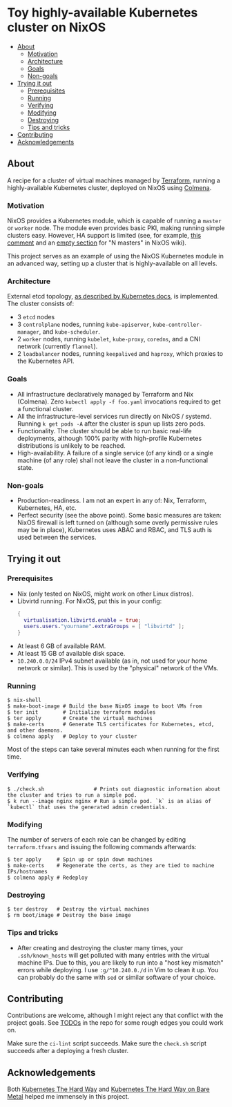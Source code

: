 # Toy highly-available Kubernetes cluster on NixOS

<!-- vim-markdown-toc GFM -->

* [About](#about)
    * [Motivation](#motivation)
    * [Architecture](#architecture)
    * [Goals](#goals)
    * [Non-goals](#non-goals)
* [Trying it out](#trying-it-out)
    * [Prerequisites](#prerequisites)
    * [Running](#running)
    * [Verifying](#verifying)
    * [Modifying](#modifying)
    * [Destroying](#destroying)
    * [Tips and tricks](#tips-and-tricks)
* [Contributing](#contributing)
* [Acknowledgements](#acknowledgements)

<!-- vim-markdown-toc -->

## About

A recipe for a cluster of virtual machines managed by [Terraform](https://www.terraform.io/),
running a highly-available Kubernetes cluster,
deployed on NixOS using [Colmena](https://github.com/zhaofengli/colmena).

### Motivation

NixOS provides a Kubernetes module, which is capable of running a `master` or `worker` node.
The module even provides basic PKI, making running simple clusters easy.
However, HA support is limited (see, for example,
[this comment](https://github.com/NixOS/nixpkgs/blob/acab4d1d4dff1e1bbe95af639fdc6294363cce66/nixos/modules/services/cluster/kubernetes/pki.nix)
and an [empty section](https://nixos.wiki/wiki/Kubernetes#N_Masters_.28HA.29)
for "N masters" in NixOS wiki).

This project serves as an example of using the NixOS Kubernetes module in an advanced way,
setting up a cluster that is highly-available on all levels.

### Architecture

External etcd topology,
[as described by Kubernetes docs](https://kubernetes.io/docs/setup/production-environment/tools/kubeadm/ha-topology/#external-etcd-topology),
is implemented.
The cluster consists of:
* 3 `etcd` nodes
* 3 `controlplane` nodes, running
  `kube-apiserver`, `kube-controller-manager`, and `kube-scheduler`.
* 2 `worker` nodes, running `kubelet`, `kube-proxy`,
  `coredns`, and a CNI network (currently `flannel`).
* 2 `loadbalancer` nodes, running `keepalived` and `haproxy`,
  which proxies to the Kubernetes API.

### Goals
* All infrastructure declaratively managed by Terraform and Nix (Colmena).
  Zero `kubectl apply -f foo.yaml` invocations required to get a functional cluster.
* All the infrastructure-level services run directly on NixOS / systemd.
  Running `k get pods -A` after the cluster is spun up lists zero pods.
* Functionality. The cluster should be able to run basic real-life deployments,
  although 100% parity with high-profile Kubernetes distributions is unlikely to be reached.
* High-availability.
  A failure of a single service (of any kind) or a single machine (of any role)
  shall not leave the cluster in a non-functional state.

### Non-goals
* Production-readiness. I am not an expert in any of: Nix, Terraform, Kubernetes, HA, etc.
* Perfect security (see the above point).
  Some basic measures are taken: NixOS firewall is left turned on
  (although some overly permissive rules may be in place),
  Kubernetes uses ABAC and RBAC,
  and TLS auth is used between the services.

## Trying it out

### Prerequisites

* Nix (only tested on NixOS, might work on other Linux distros).
* Libvirtd running. For NixOS, put this in your config:
  ```nix
  {
    virtualisation.libvirtd.enable = true;
    users.users."yourname".extraGroups = [ "libvirtd" ];
  }
  ```
* At least 6 GB of available RAM.
* At least 15 GB of available disk space.
* `10.240.0.0/24` IPv4 subnet available (as in, not used for your home network or similar).
  This is used by the "physical" network of the VMs.

### Running

```console
$ nix-shell
$ make-boot-image # Build the base NixOS image to boot VMs from
$ ter init        # Initialize terraform modules
$ ter apply       # Create the virtual machines
$ make-certs      # Generate TLS certificates for Kubernetes, etcd, and other daemons.
$ colmena apply   # Deploy to your cluster
```

Most of the steps can take several minutes each when running for the first time.

### Verifying

```console
$ ./check.sh                # Prints out diagnostic information about the cluster and tries to run a simple pod.
$ k run --image nginx nginx # Run a simple pod. `k` is an alias of `kubectl` that uses the generated admin credentials.
```

### Modifying

The number of servers of each role can be changed by editing `terraform.tfvars`
and issuing the following commands afterwards:

```console
$ ter apply     # Spin up or spin down machines
$ make-certs    # Regenerate the certs, as they are tied to machine IPs/hostnames
$ colmena apply # Redeploy
```

### Destroying

```console
$ ter destroy   # Destroy the virtual machines
$ rm boot/image # Destroy the base image
```

### Tips and tricks

* After creating and destroying the cluster many times, your `.ssh/known_hosts`
  will get polluted with many entries with the virtual machine IPs.
  Due to this, you are likely to run into a "host key mismatch" errors while deploying.
  I use `:g/^10.240.0./d` in Vim to clean it up.
  You can probably do the same with `sed` or similar software of your choice.

## Contributing

Contributions are welcome, although I might reject any that conflict with the project goals.
See [TODOs](https://github.com/justinas/nixos-ha-kubernetes/search?q=TODO) in the repo
for some rough edges you could work on.

Make sure the `ci-lint` script succeeds.
Make sure the `check.sh` script succeeds after a deploying a fresh cluster.

## Acknowledgements

Both [Kubernetes The Hard Way](https://github.com/kelseyhightower/kubernetes-the-hard-way)
and [Kubernetes The Hard Way on Bare Metal](https://github.com/Praqma/LearnKubernetes/blob/master/kamran/Kubernetes-The-Hard-Way-on-BareMetal.md)
helped me immensely in this project.
